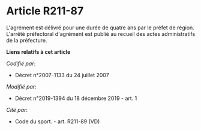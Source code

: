 # Article R211-87

L'agrément est délivré pour une durée de quatre ans par le préfet de région. L'arrêté préfectoral d'agrément est publié au
recueil des actes administratifs de la préfecture.

**Liens relatifs à cet article**

_Codifié par_:

  - Décret n°2007-1133 du 24 juillet 2007

_Modifié par_:

  - Décret n°2019-1394 du 18 décembre 2019 - art. 1

_Cité par_:

  - Code du sport. - art. R211-89 (VD)
